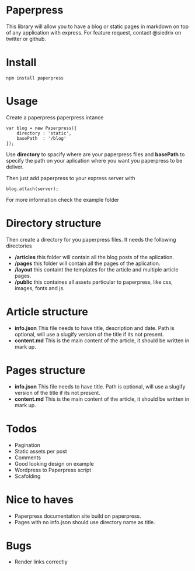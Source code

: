 # Paperpress

This library will allow you to have a blog or static pages in markdown on top of any application with express. For feature request, contact @siedrix on twitter or github.

# Install

    npm install paperpress
    
# Usage

Create a paperpress paperpress intance

    var blog = new Paperpress({
        directory : 'static',
        basePath  : '/blog'
    });
    
Use **directory** to spacify where are your paperpress files and **basePath** to specify the path on your aplication where you want you paperpress to be deliver.

Then just add paperpress to your express server with

    blog.attach(server);
    
For more information check the example folder

# Directory structure

Then create a directory for you paperpress files. It needs the following directories

- **/articles** this folder will contain all the blog posts of the aplication.
- **/pages** this folder will contain all the pages of the aplication.
- **/layout** this containt the templates for the article and multiple article pages.
- **/public** this containes all assets particular to paperpress, like css, images, fonts and js.

# Article structure

- **info.json** This file needs to have title, description and date. Path is optional, will use a slugify version of the title if its not present.
- **content.md** This is the main content of the article, it should be written in mark up.

# Pages structure

- **info.json** This file needs to have title. Path is optional, will use a slugify version of the title if its not present.
- **content.md** This is the main content of the article, it should be written in mark up.

# Todos

- Pagination
- Static assets per post
- Comments
- Good looking design on example
- Wordpress to Paperpress script
- Scafolding

# Nice to haves

- Paperpress documentation site build on paperpress.
- Pages with no info.json should use directory name as title.

# Bugs

- Render links correctly

